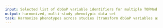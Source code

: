 ```yaml
---
input: Selected list of dbGaP variable identifiers for multiple TOPMed studies
output: harmonized, multi-study phenotypic data set
task: Harmonize phenotypes across studies (transform dbGaP variables as needed)
---
```

